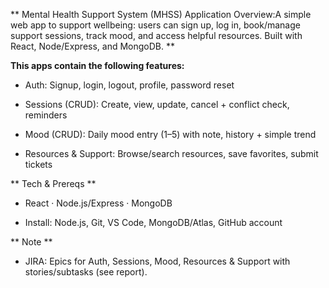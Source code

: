 ** Mental Health Support System (MHSS) Application Overview:A simple web app to support wellbeing: users can sign up, log in, book/manage support sessions, track mood, and access helpful resources. Built with React, Node/Express, and MongoDB. **

**This apps **contain** the following features:**

* Auth: Signup, login, logout, profile, password reset

* Sessions (CRUD): Create, view, update, cancel + conflict check, reminders

* Mood (CRUD): Daily mood entry (1–5) with note, history + simple trend

* Resources & Support: Browse/search resources, save favorites, submit tickets


** Tech & Prereqs **
* React · Node.js/Express · MongoDB

* Install: Node.js, Git, VS Code, MongoDB/Atlas, GitHub account

** Note ** 
* JIRA: Epics for Auth, Sessions, Mood, Resources & Support with stories/subtasks (see report).
